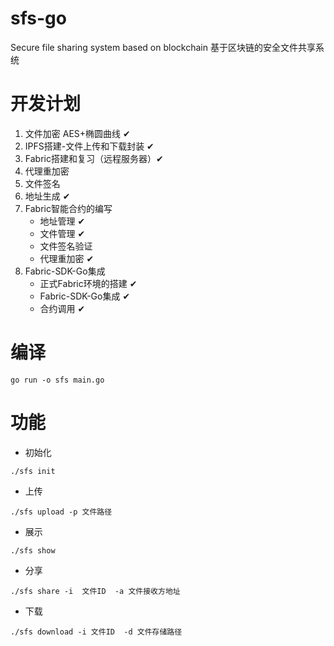 # sfs-go
Secure file sharing system based on blockchain 基于区块链的安全文件共享系统

# 开发计划
1. 文件加密 AES+椭圆曲线  ✔
2. IPFS搭建-文件上传和下载封装 ✔
3. Fabric搭建和复习（远程服务器）✔
4. 代理重加密
5. 文件签名
6. 地址生成 ✔
7. Fabric智能合约的编写
    - 地址管理 ✔
    - 文件管理 ✔
    - 文件签名验证 
    - 代理重加密 ✔
8. Fabric-SDK-Go集成
   - 正式Fabric环境的搭建 ✔
   - Fabric-SDK-Go集成 ✔
   - 合约调用 ✔

# 编译

```shell
go run -o sfs main.go
```

# 功能

- 初始化
```shell
./sfs init
```

- 上传
```shell
./sfs upload -p 文件路径
```

- 展示
```shell
./sfs show 
```

- 分享
```shell
./sfs share -i  文件ID  -a 文件接收方地址
```

- 下载
```shell
./sfs download -i 文件ID  -d 文件存储路径
```
